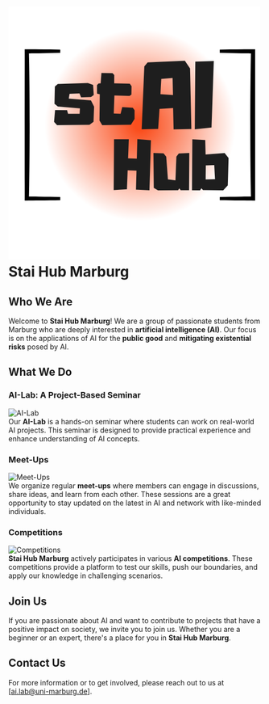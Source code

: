 # ![Stai Hub Marburg Logo](./stAI%20Hub.png) Stai Hub Marburg

## Who We Are

Welcome to **Stai Hub Marburg**! We are a group of passionate students from Marburg who are deeply interested in **artificial intelligence (AI)**. Our focus is on the applications of AI for the **public good** and **mitigating existential risks** posed by AI.

## What We Do

### AI-Lab: A Project-Based Seminar
![AI-Lab](https://img.icons8.com/color/96/000000/artificial-intelligence.png)  
Our **AI-Lab** is a hands-on seminar where students can work on real-world AI projects. This seminar is designed to provide practical experience and enhance understanding of AI concepts.

### Meet-Ups
![Meet-Ups](https://img.icons8.com/color/96/000000/meetings.png)  
We organize regular **meet-ups** where members can engage in discussions, share ideas, and learn from each other. These sessions are a great opportunity to stay updated on the latest in AI and network with like-minded individuals.

### Competitions
![Competitions](https://img.icons8.com/color/96/000000/trophy.png)  
**Stai Hub Marburg** actively participates in various **AI competitions**. These competitions provide a platform to test our skills, push our boundaries, and apply our knowledge in challenging scenarios.

## Join Us

If you are passionate about AI and want to contribute to projects that have a positive impact on society, we invite you to join us. Whether you are a beginner or an expert, there's a place for you in **Stai Hub Marburg**.

## Contact Us

For more information or to get involved, please reach out to us at [ai.lab@uni-marburg.de].
